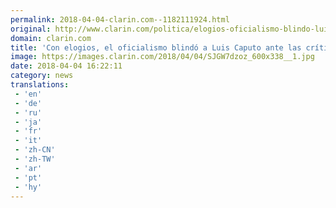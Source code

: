 ```yaml
---
permalink: 2018-04-04-clarin.com--1182111924.html
original: http://www.clarin.com/politica/elogios-oficialismo-blindo-luis-caputo-criticas-kirchneristas_0_SJUrgOGiG.html
domain: clarin.com
title: 'Con elogios, el oficialismo blindó a Luis Caputo ante las críticas kirchneristas'
image: https://images.clarin.com/2018/04/04/SJGW7dzoz_600x338__1.jpg
date: 2018-04-04 16:22:11
category: news
translations: 
 - 'en'
 - 'de'
 - 'ru'
 - 'ja'
 - 'fr'
 - 'it'
 - 'zh-CN'
 - 'zh-TW'
 - 'ar'
 - 'pt'
 - 'hy'
---
```



